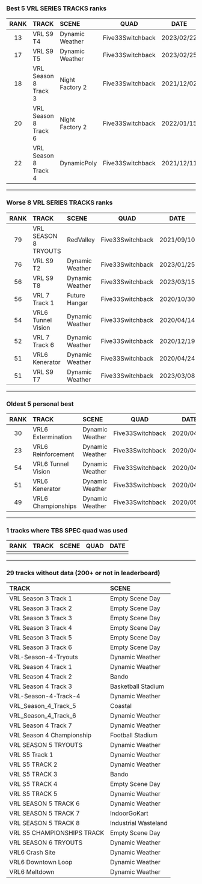 ### Best 5 VRL SERIES TRACKS ranks
|RANK|TRACK|SCENE|QUAD|DATE|
|:---:|:---|:---|:---:|:---:|
|13|VRL S9 T4|Dynamic Weather|Five33Switchback|2023/02/22|
|17|VRL S9 T5|Dynamic Weather|Five33Switchback|2023/02/25|
|18|VRL Season 8 Track 3|Night Factory 2|Five33Switchback|2021/12/02|
|20|VRL Season 8 Track 6|Night Factory 2|Five33Switchback|2022/01/15|
|22|VRL Season 8 Track 4|DynamicPoly|Five33Switchback|2021/12/11|
---
### Worse 8 VRL SERIES TRACKS ranks
|RANK|TRACK|SCENE|QUAD|DATE|
|:---:|:---|:---|:---:|:---:|
|79|VRL SEASON 8 TRYOUTS|RedValley|Five33Switchback|2021/09/10|
|76|VRL S9 T2|Dynamic Weather|Five33Switchback|2023/01/25|
|56|VRL S9 T8|Dynamic Weather|Five33Switchback|2023/03/15|
|56|VRL 7 Track 1|Future Hangar|Five33Switchback|2020/10/30|
|54|VRL6 Tunnel Vision|Dynamic Weather|Five33Switchback|2020/04/14|
|52|VRL 7 Track 6|Dynamic Weather|Five33Switchback|2020/12/19|
|51|VRL6 Kenerator|Dynamic Weather|Five33Switchback|2020/04/24|
|51|VRL S9 T7|Dynamic Weather|Five33Switchback|2023/03/08|
---
### Oldest 5 personal best
|RANK|TRACK|SCENE|QUAD|DATE|
|:---:|:---|:---|:---:|:---:|
|30|VRL6 Extermination|Dynamic Weather|Five33Switchback|2020/04/08|
|23|VRL6 Reinforcement|Dynamic Weather|Five33Switchback|2020/04/12|
|54|VRL6 Tunnel Vision|Dynamic Weather|Five33Switchback|2020/04/14|
|51|VRL6 Kenerator|Dynamic Weather|Five33Switchback|2020/04/24|
|49|VRL6 Championships|Dynamic Weather|Five33Switchback|2020/05/03|
---
### 1 tracks where TBS SPEC quad was used
|RANK|TRACK|SCENE|QUAD|DATE|
|:---:|:---|:---|:---:|:---:|
||||||
---
### 29 tracks without data (200+ or not in leaderboard)
|TRACK|SCENE|
|:---|:---|
|VRL Season 3 Track 1|Empty Scene Day|
|VRL Season 3 Track 2|Empty Scene Day|
|VRL Season 3 Track 3|Empty Scene Day|
|VRL Season 3 Track 4|Empty Scene Day|
|VRL Season 3 Track 5|Empty Scene Day|
|VRL Season 3 Track 6|Empty Scene Day|
|VRL-Season-4-Tryouts|Dynamic Weather|
|VRL Season 4 Track 1|Dynamic Weather|
|VRL Season 4 Track 2|Bando|
|VRL Season 4 Track 3|Basketball Stadium|
|VRL-Season-4-Track-4|Dynamic Weather|
|VRL_Season_4_Track_5|Coastal|
|VRL_Season_4_Track_6|Dynamic Weather|
|VRL Season 4 Track 7|Dynamic Weather|
|VRL Season 4 Championship|Football Stadium|
|VRL SEASON 5 TRYOUTS|Dynamic Weather|
|VRL S5 Track 1|Dynamic Weather|
|VRL S5 TRACK 2|Dynamic Weather|
|VRL S5 TRACK 3|Bando|
|VRL S5 TRACK 4|Empty Scene Day|
|VRL S5 TRACK 5|Dynamic Weather|
|VRL SEASON 5 TRACK 6|Dynamic Weather|
|VRL SEASON 5 TRACK 7|IndoorGoKart|
|VRL SEASON 5 TRACK 8|Industrial Wasteland|
|VRL S5 CHAMPIONSHIPS TRACK|Empty Scene Day|
|VRL SEASON 6 TRYOUTS|Dynamic Weather|
|VRL6 Crash Site|Dynamic Weather|
|VRL6 Downtown Loop|Dynamic Weather|
|VRL6 Meltdown|Dynamic Weather|

